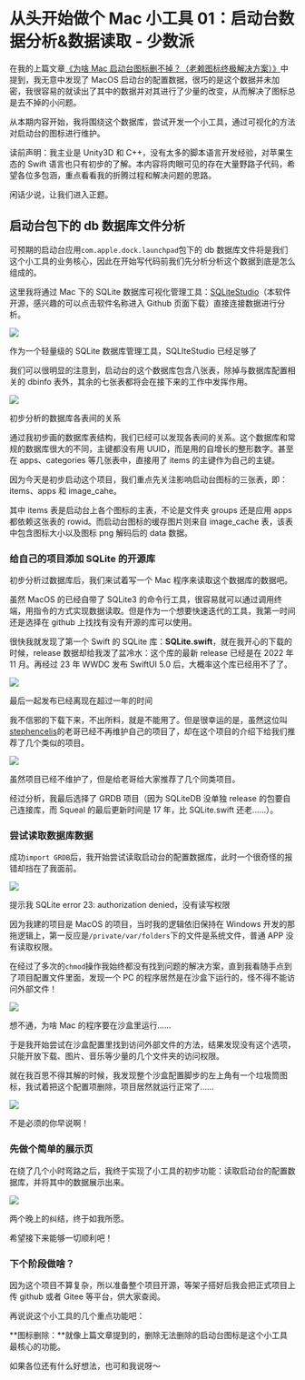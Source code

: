 

# 从头开始做个 Mac 小工具 01：启动台数据分析&数据读取 - 少数派

在我的上篇文章[《为啥 Mac 启动台图标删不掉？（老赖图标终极解决方案）》](https://sspai.com/post/85136)中提到，我无意中发现了 MacOS 启动台的配置数据，很巧的是这个数据并未加密，我很容易的就读出了其中的数据并对其进行了少量的改变，从而解决了图标总是去不掉的小问题。

从本期内容开始，我将围绕这个数据库，尝试开发一个小工具，通过可视化的方法对启动台的图标进行维护。

读前声明：我主业是 Unity3D 和 C++，没有太多的脚本语言开发经验，对苹果生态的 Swift 语言也只有初步的了解。本内容将肉眼可见的存在大量野路子代码，希望各位多包涵，重点看看我的折腾过程和解决问题的思路。

闲话少说，让我们进入正题。

## 启动台包下的 db 数据库文件分析

可预期的启动台应用`com.apple.dock.launchpad`包下的 db 数据库文件将是我们这个小工具的业务核心，因此在开始写代码前我们先分析分析这个数据到底是怎么组成的。

这里我将通过 Mac 下的 SQLite 数据库可视化管理工具：[SQLiteStudio](https://sspai.com/link?target=https%3A%2F%2Fgithub.com%2Fpawelsalawa%2Fsqlitestudio)（本软件开源，感兴趣的可以点击软件名称进入 Github 页面下载）直接连接数据进行分析。

![](assets/1703640857-44e41ac59ee3870853210ab098af4db9.png)

作为一个轻量级的 SQLite 数据库管理工具，SQLIteStudio 已经足够了

我们可以很明显的注意到，启动台的这个数据库包含八张表，除掉与数据库配置相关的 dbinfo 表外，其余的七张表都将会在接下来的工作中发挥作用。

![](assets/1703640857-97c71f449fadadeb32ec44dc9ccaa748.png)

初步分析的数据库各表间的关系

通过我初步画的数据库表结构，我们已经可以发现各表间的关系。这个数据库和常规的数据库很大的不同，主键都没有用 UUID，而是用的自增长的整形数字。甚至在 apps、categories 等几张表中，直接用了 items 的主键作为自己的主键。

因为今天是初步启动这个项目，我们重点先关注影响启动台图标的三张表，即：items、apps 和 image\_cahe。

其中 items 表是启动台上各个图标的主表，不论是文件夹 groups 还是应用 apps 都依赖这张表的 rowid。而启动台图标的缓存图片则来自 image\_cache 表，该表中包含图标大小以及图标 png 解码后的 data 数据。

### 给自己的项目添加 SQLite 的开源库

初步分析过数据库后，我们来试着写一个 Mac 程序来读取这个数据库的数据吧。

虽然 MacOS 的已经自带了 SQLite3 的命令行工具，很容易就可以通过调用终端，用指令的方式实现数据读取。但是作为一个想要快速迭代的工具，我第一时间还是选择在 github 上找找有没有开源的库可以使用。

很快我就发现了第一个 Swift 的 SQLite 库：**SQLite.swift**，就在我开心的下载的时候，release 数据却给我泼了盆冷水：这个库的最新 release 已经是在 2022 年 11 月。再经过 23 年 WWDC 发布 SwiftUI 5.0 后，大概率这个库已经用不了了。

![](assets/1703640857-4ed0c83e9bed2c80a566bfbbad6247d4.png)

最后一起发布已经离现在超过一年的时间

我不信邪的下载下来，不出所料，就是不能用了。但是很幸运的是，虽然这位叫[stephencelis](https://sspai.com/link?target=https%3A%2F%2Fgithub.com%2Fstephencelis)的老哥已经不再维护自己的项目了，却在这个项目的介绍下给我们推荐了几个类似的项目。

![](assets/1703640857-34244a6fdc77cad7eec717bac5372854.png)

虽然项目已经不维护了，但是给老哥给大家推荐了几个同类项目。

经过分析，我最后选择了 GRDB 项目（因为 SQLiteDB 没单独 release 的包要自己连接库，而 Squeal 的最后更新时间是 17 年，比 SQLite.swift 还老……）。

### 尝试读取数据库数据

成功`import GRDB`后，我开始尝试读取启动台的配置数据库，此时一个很奇怪的报错却挡在了我面前。

![](assets/1703640857-2dfddd5cc27fd453eaaef2c74e152600.png)

提示我 SQLite error 23: authorization denied，没有读写权限

因为我建的项目是 MacOS 的项目，当时我的逻辑依旧保持在 Windows 开发的那拖逻辑上，第一反应是`/private/var/folders`下的文件是系统文件，普通 APP 没有读取权限。

在经过了多次的`chmod`操作我始终都没有找到问题的解决方案，直到我看随手点到了项目配置文件里面，发现一个 PC 的程序居然是在沙盒下运行的，怪不得不能访问外部文件！

![](assets/1703640857-4c6141961e61e3f09d345b80742b3db6.png)

想不通，为啥 Mac 的程序要在沙盒里运行……

于是我开始尝试在沙盒配置里找到访问外部文件的方法，结果发现没有这个选项，只能开放下载、图片、音乐等少量的几个文件夹的访问权限。

就在我百思不得其解的时候，我发现整个沙盒配置脚步的左上角有一个垃圾筒图标，我试着把这个配置项删除，项目居然就运行正常了……

![](assets/1703640857-7ee47454d05735a57b6e26b2ce4507af.png)

不是必须的你早说啊！

### 先做个简单的展示页

在绕了几个小时弯路之后，我终于实现了小工具的初步功能：读取启动台的配置数据库，并将其中的数据展示出来。

![](assets/1703640857-4a595c84cfc8f592ce60df2360ce80bb.png)

两个晚上的纠结，终于如我所愿。

希望接下来能够一切顺利吧！

### 下个阶段做啥？

因为这个项目不算复杂，所以准备整个项目开源，等架子搭好后我会把正式项目上传 github 或者 Gitee 等平台，供大家查阅。

再说说这个小工具的几个重点功能吧：

**图标删除：**就像上篇文章提到的，删除无法删除的启动台图标是这个小工具最核心的功能。

如果各位还有什么好想法，也可和我说呀～
